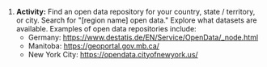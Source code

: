 1. **Activity:** Find an open data repository for your country, state / territory,  or city. Search for "[region name] open data." Explore what datasets are available. Examples of open data repositories include:
    - Germany: https://www.destatis.de/EN/Service/OpenData/_node.html
    - Manitoba: https://geoportal.gov.mb.ca/ 
    - New York City: https://opendata.cityofnewyork.us/